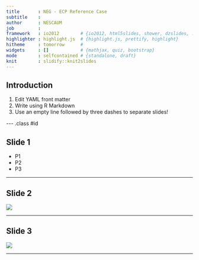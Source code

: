 ```yaml
---
title       : NEG - ECP Reference Case
subtitle    : 
author      : NESCAUM
job         : 
framework   : io2012        # {io2012, html5slides, shower, dzslides, ...}
highlighter : highlight.js  # {highlight.js, prettify, highlight}
hitheme     : tomorrow      # 
widgets     : []            # {mathjax, quiz, bootstrap}
mode        : selfcontained # {standalone, draft}
knit        : slidify::knit2slides
---
```


## Introduction

1. Edit YAML front matter
2. Write using R Markdown
3. Use an empty line followed by three dashes to separate slides!

--- .class #id 

## Slide 1

* P1
* P2
* P3

---

## Slide 2

![]("AEO.PNG")

---

## Slide 3

![]("AEO.PNG")

---













